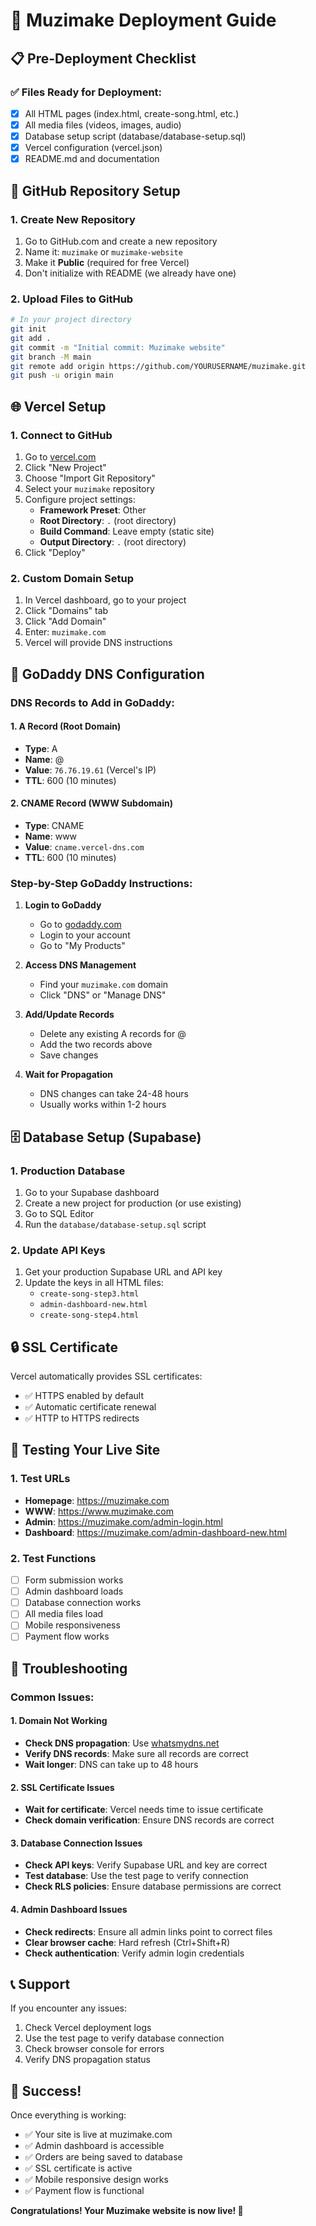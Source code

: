 # 🚀 Muzimake Deployment Guide

## 📋 Pre-Deployment Checklist

### ✅ Files Ready for Deployment:
- [x] All HTML pages (index.html, create-song.html, etc.)
- [x] All media files (videos, images, audio)
- [x] Database setup script (database/database-setup.sql)
- [x] Vercel configuration (vercel.json)
- [x] README.md and documentation

## 🔧 GitHub Repository Setup

### 1. Create New Repository
1. Go to GitHub.com and create a new repository
2. Name it: `muzimake` or `muzimake-website`
3. Make it **Public** (required for free Vercel)
4. Don't initialize with README (we already have one)

### 2. Upload Files to GitHub
```bash
# In your project directory
git init
git add .
git commit -m "Initial commit: Muzimake website"
git branch -M main
git remote add origin https://github.com/YOURUSERNAME/muzimake.git
git push -u origin main
```

## 🌐 Vercel Setup

### 1. Connect to GitHub
1. Go to [vercel.com](https://vercel.com)
2. Click "New Project"
3. Choose "Import Git Repository"
4. Select your `muzimake` repository
5. Configure project settings:
   - **Framework Preset**: Other
   - **Root Directory**: `.` (root directory)
   - **Build Command**: Leave empty (static site)
   - **Output Directory**: `.` (root directory)
6. Click "Deploy"

### 2. Custom Domain Setup
1. In Vercel dashboard, go to your project
2. Click "Domains" tab
3. Click "Add Domain"
4. Enter: `muzimake.com`
5. Vercel will provide DNS instructions

## 🔧 GoDaddy DNS Configuration

### DNS Records to Add in GoDaddy:

#### 1. A Record (Root Domain)
- **Type**: A
- **Name**: @
- **Value**: `76.76.19.61` (Vercel's IP)
- **TTL**: 600 (10 minutes)

#### 2. CNAME Record (WWW Subdomain)
- **Type**: CNAME
- **Name**: www
- **Value**: `cname.vercel-dns.com`
- **TTL**: 600 (10 minutes)

### Step-by-Step GoDaddy Instructions:

1. **Login to GoDaddy**
   - Go to [godaddy.com](https://godaddy.com)
   - Login to your account
   - Go to "My Products"

2. **Access DNS Management**
   - Find your `muzimake.com` domain
   - Click "DNS" or "Manage DNS"

3. **Add/Update Records**
   - Delete any existing A records for @
   - Add the two records above
   - Save changes

4. **Wait for Propagation**
   - DNS changes can take 24-48 hours
   - Usually works within 1-2 hours

## 🗄️ Database Setup (Supabase)

### 1. Production Database
1. Go to your Supabase dashboard
2. Create a new project for production (or use existing)
3. Go to SQL Editor
4. Run the `database/database-setup.sql` script

### 2. Update API Keys
1. Get your production Supabase URL and API key
2. Update the keys in all HTML files:
   - `create-song-step3.html`
   - `admin-dashboard-new.html`
   - `create-song-step4.html`

## 🔒 SSL Certificate

Vercel automatically provides SSL certificates:
- ✅ HTTPS enabled by default
- ✅ Automatic certificate renewal
- ✅ HTTP to HTTPS redirects

## 🧪 Testing Your Live Site

### 1. Test URLs
- **Homepage**: https://muzimake.com
- **WWW**: https://www.muzimake.com
- **Admin**: https://muzimake.com/admin-login.html
- **Dashboard**: https://muzimake.com/admin-dashboard-new.html

### 2. Test Functions
- [ ] Form submission works
- [ ] Admin dashboard loads
- [ ] Database connection works
- [ ] All media files load
- [ ] Mobile responsiveness
- [ ] Payment flow works

## 🚨 Troubleshooting

### Common Issues:

#### 1. Domain Not Working
- **Check DNS propagation**: Use [whatsmydns.net](https://whatsmydns.net)
- **Verify DNS records**: Make sure all records are correct
- **Wait longer**: DNS can take up to 48 hours

#### 2. SSL Certificate Issues
- **Wait for certificate**: Vercel needs time to issue certificate
- **Check domain verification**: Ensure DNS records are correct

#### 3. Database Connection Issues
- **Check API keys**: Verify Supabase URL and key are correct
- **Test database**: Use the test page to verify connection
- **Check RLS policies**: Ensure database permissions are correct

#### 4. Admin Dashboard Issues
- **Check redirects**: Ensure all admin links point to correct files
- **Clear browser cache**: Hard refresh (Ctrl+Shift+R)
- **Check authentication**: Verify admin login credentials

## 📞 Support

If you encounter any issues:
1. Check Vercel deployment logs
2. Use the test page to verify database connection
3. Check browser console for errors
4. Verify DNS propagation status

## 🎉 Success!

Once everything is working:
- ✅ Your site is live at muzimake.com
- ✅ Admin dashboard is accessible
- ✅ Orders are being saved to database
- ✅ SSL certificate is active
- ✅ Mobile responsive design works
- ✅ Payment flow is functional

**Congratulations! Your Muzimake website is now live! 🎵**